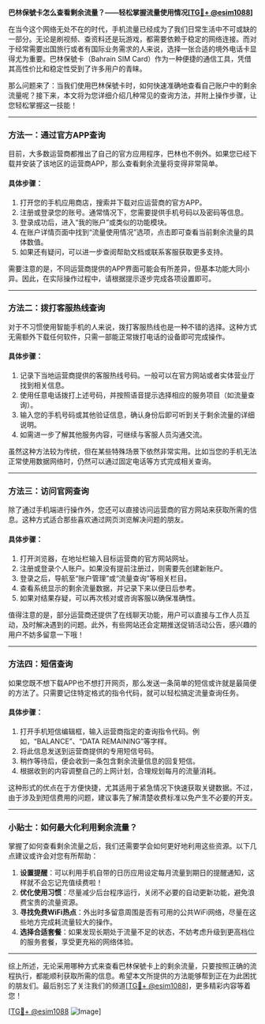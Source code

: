 **巴林保號卡怎么查看剩余流量？——轻松掌握流量使用情况[[TG💪+ @esim1088](https://t.me/s/esim1088)]**

在当今这个网络无处不在的时代，手机流量已经成为了我们日常生活中不可或缺的一部分。无论是刷视频、查资料还是玩游戏，都需要依赖于稳定的网络连接。而对于经常需要出国旅行或者有国际业务需求的人来说，选择一张合适的境外电话卡显得尤为重要。巴林保號卡（Bahrain SIM Card）作为一种便捷的通信工具，凭借其高性价比和稳定性受到了许多用户的青睐。

那么问题来了：当我们使用巴林保號卡时，如何快速准确地查看自己账户中的剩余流量呢？接下来，本文将为您详细介绍几种常见的查询方法，并附上操作步骤，让您轻松掌握这一技能！

---

### 方法一：通过官方APP查询

目前，大多数运营商都推出了自己的官方应用程序，巴林也不例外。如果您已经下载并安装了该地区的运营商APP，那么查看剩余流量将变得非常简单。

#### 具体步骤：
1. 打开您的手机应用商店，搜索并下载对应运营商的官方APP。
2. 注册或登录您的账号。通常情况下，您需要提供手机号码以及密码等信息。
3. 登录成功后，进入“我的账户”或类似的功能模块。
4. 在账户详情页面中找到“流量使用情况”选项，点击即可查看当前剩余流量的具体数值。
5. 如果还有疑问，可以进一步查阅帮助文档或联系客服获取更多支持。

需要注意的是，不同运营商提供的APP界面可能会有所差异，但基本功能大同小异。因此，在实际操作过程中，请根据提示逐步完成各项设置即可。

---

### 方法二：拨打客服热线查询

对于不习惯使用智能手机的人来说，拨打客服热线也是一种不错的选择。这种方式无需额外下载任何软件，只需一部能正常拨打电话的设备即可完成操作。

#### 具体步骤：
1. 记录下当地运营商提供的客服热线号码。一般可以在官方网站或者实体营业厅找到相关信息。
2. 使用任意电话拨打上述号码，并按照语音提示选择相应的服务项目（如流量查询）。
3. 输入您的手机号码或其他验证信息，确认身份后即可听到关于剩余流量的详细说明。
4. 如需进一步了解其他服务内容，可继续与客服人员沟通交流。

虽然这种方法较为传统，但在某些特殊场景下依然非常实用。比如当您的手机无法正常使用数据网络时，仍然可以通过固定电话等方式完成相关查询。

---

### 方法三：访问官网查询

除了通过手机端进行操作外，您还可以直接访问运营商的官方网站来获取所需的信息。这种方式适合那些喜欢通过网页浏览解决问题的朋友。

#### 具体步骤：
1. 打开浏览器，在地址栏输入目标运营商的官方网站网址。
2. 注册或登录个人账户。如果没有提前注册过，则需要先创建新账户。
3. 登录之后，导航至“账户管理”或“流量查询”等相关栏目。
4. 查看系统显示的剩余流量数据，并记录下来以便日后参考。
5. 如果对结果存疑，可以再次核对或咨询客服以确保准确性。

值得注意的是，部分运营商还提供了在线聊天功能，用户可以直接与工作人员互动，及时解决遇到的问题。此外，有些网站还会定期推送促销活动公告，感兴趣的用户不妨多留意一下哦！

---

### 方法四：短信查询

如果您既不想下载APP也不想打开网页，那么发送一条简单的短信或许就是最简便的方法了。只需要记住特定格式的指令代码，就可以轻松搞定流量查询任务。

#### 具体步骤：
1. 打开手机短信编辑框，输入运营商指定的查询指令代码。例如，“BALANCE”、“DATA REMAINING”等字样。
2. 将此信息发送到运营商提供的专用短信号码。
3. 稍作等待后，便会收到一条包含剩余流量信息的回复短信。
4. 根据收到的内容调整自己的上网计划，合理规划每月的流量消耗。

这种形式的优点在于方便快捷，尤其适用于紧急情况下快速获取关键数据。不过，由于涉及到短信费用的问题，建议事先了解清楚收费标准以免产生不必要的开支。

---

### 小贴士：如何最大化利用剩余流量？

掌握了如何查看剩余流量之后，我们还需要学会如何更好地利用这些资源。以下几点建议或许会对您有所帮助：

1. **设置提醒**：可以利用手机自带的日历应用设定每月流量到期日的提醒通知，这样就不会忘记充值续费啦！
2. **优化使用习惯**：尽量减少后台程序运行，关闭不必要的自动更新功能，避免浪费宝贵的流量资源。
3. **寻找免费WiFi热点**：外出时多留意周围是否有可用的公共WiFi网络，尽量在这些地方完成耗流量较大的操作。
4. **选择合适套餐**：如果发现长期处于流量不足的状态，不妨考虑升级到更高档位的服务套餐，享受更充裕的网络体验。

---

综上所述，无论采用哪种方式来查看巴林保號卡上的剩余流量，只要按照正确的流程执行，都能顺利获取所需的信息。希望本文所提供的方法能够帮到正在为此困扰的朋友们。最后别忘了关注我们的频道[[TG💪+ @esim1088](https://t.me/s/esim1088)]，更多精彩内容等着您！

[[TG💪+ @esim1088](https://t.me/s/esim1088) ![Image](https://i.postimg.cc/4NQfJmqS/Snipaste-2025-05-13-00-14-12.png)]
